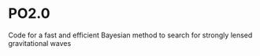 # PO2.0
Code for a fast and efficient Bayesian method to search for strongly lensed gravitational waves
